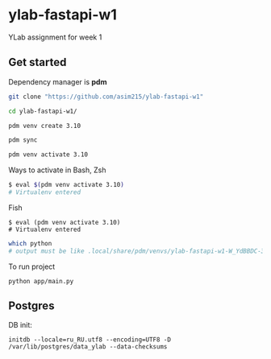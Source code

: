 # ylab-fastapi-w1
YLab assignment for week 1

## Get started
Dependency manager is **pdm**

```bash
git clone "https://github.com/asim215/ylab-fastapi-w1"

cd ylab-fastapi-w1/

pdm venv create 3.10

pdm sync

pdm venv activate 3.10
```

Ways to activate in Bash, Zsh
```bash
$ eval $(pdm venv activate 3.10)
# Virtualenv entered
```

Fish
```fish
$ eval (pdm venv activate 3.10)
# Virtualenv entered
```
```bash
which python
# output must be like .local/share/pdm/venvs/ylab-fastapi-w1-W_YdBBDC-3.10/bin/python
```

To run project

`python app/main.py`

## Postgres
DB init:

`initdb --locale=ru_RU.utf8 --encoding=UTF8 -D /var/lib/postgres/data_ylab --data-checksums`